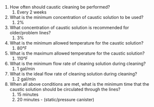 1. How often should caustic cleaning be performed?
	1. Every 2 weeks
2. What is the minimum concentration of caustic solution to be used?
	1. 2%
3. What concentration of caustic solution is recommended for older/problem lines?
	1. 3%
4. What is the minimum allowed temperature for the caustic solution?
	1. 80°F
5. What is the maximum allowed temperature for the caustic solution?
	1. 110°F
6. What is the minimum flow rate of cleaning solution during cleaning?
	1. 1 gal/min
7. What is the ideal flow rate of cleaning solution during cleaning?
	1. 2 gal/min
8. When all above conditions are met, what is the minimum time that the caustic solution should be circulated through the lines?
	1. 15 minutes
	2. 20 minutes - (static/pressure canister)